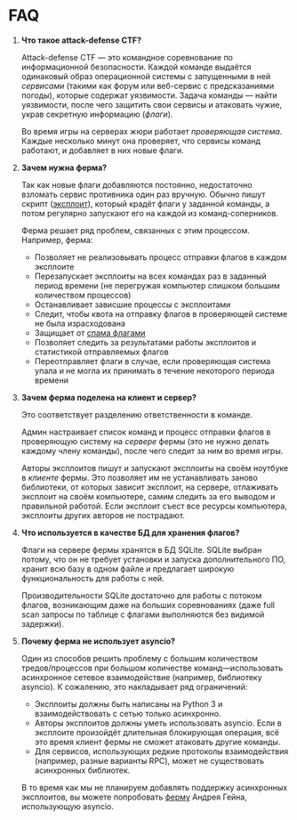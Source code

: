 FAQ
===

1. **Что такое attack-defense CTF?**

    Attack-defense CTF &mdash; это командное соревнование по информационной безопасности. Каждой команде выдаётся одинаковый образ операционной системы с запущенными в ней *сервисами* (такими как форум или веб-сервис с предсказаниями погоды), которые содержат уязвимости. Задача команды &mdash; найти уязвимости, после чего защитить свои сервисы и атаковать чужие, украв секретную информацию (*флаги*).

    Во время игры на серверах жюри работает *проверяющая система*. Каждые несколько минут она проверяет, что сервисы команд работают, и добавляет в них новые флаги.

2. **Зачем нужна ферма?**

    Так как новые флаги добавляются постоянно, недостаточно взломать сервис противника один раз вручную. Обычно пишут скрипт ([эксплоит](exploit_format.md)), который крадёт флаги у заданной команды, а потом регулярно запускают его на каждой из команд-соперников.

    Ферма решает ряд проблем, связанных с этим процессом. Например, ферма:

    - Позволяет не реализовывать процесс отправки флагов в каждом эксплоите
    - Перезапускает эксплоиты на всех командах раз в заданный период времени (не перегружая компьютер слишком большим количеством процессов)
    - Останавливает зависшие процессы с эксплоитами
    - Следит, чтобы квота на отправку флагов в проверяющей системе не была израсходована
    - Защищает от [спама флагами](farm_server.md#Защита-от-спама-флагами)
    - Позволяет следить за результатами работы эксплоитов и статистикой отправляемых флагов
    - Переотправляет флаги в случае, если проверяющая система упала и не могла их принимать в течение некоторого периода времени

3. **Зачем ферма поделена на клиент и сервер?**

    Это соответствует разделению ответственности в команде.

    Админ настраивает список команд и процесс отправки флагов в проверяющую систему на *сервере* фермы (это не нужно делать каждому члену команды), после чего следит за ним во время игры.

    Авторы эксплоитов пишут и запускают эксплоиты на своём ноутбуке в *клиенте* фермы. Это позволяет им не устанавливать заново библиотеки, от которых зависит эксплоит, на сервере, отлаживать эксплоит на своём компьютере, самим следить за его выводом и правильной работой. Если эксплоит съест все ресурсы компьютера, эксплоиты других авторов не пострадают.

4. **Что используется в качестве БД для хранения флагов?**

    Флаги на сервере фермы хранятся в БД SQLite. SQLite выбран потому, что он не требует установки и запуска дополнительного ПО, хранит всю базу в одном файле и предлагает широкую функциональность для работы с ней.

    Производительности SQLite достаточно для работы с потоком флагов, возникающим даже на больших соревнованиях (даже full scan запросы по таблице с флагами выполняются без видимой задержки).

5. **Почему ферма не использует asyncio?**

    Один из способов решить проблему с большим количеством тредов/процессов при большом количестве команд&mdash;использовать асинхронное сетевое взаимодействие (например, библиотеку asyncio). К сожалению, это накладывает ряд ограничений:

    - Эксплоиты должны быть написаны на Python 3 и взаимодействовать с сетью только асинхронно.
    - Авторы эксплоитов должны уметь использовать asyncio. Если в эксплоите произойдёт длительная блокирующая операция, всё это время клиент фермы не сможет атаковать другие команды.
    - Для сервисов, использующих редкие протоколы взаимодействия (например, разные варианты RPC), может не существовать асинхронных библиотек.

    В то время как мы не планируем добавлять поддержку асинхронных эксплоитов, вы можете попробовать [ферму](https://github.com/andgein/ctf-exploit-farm) Андрея Гейна, использующую asyncio.
